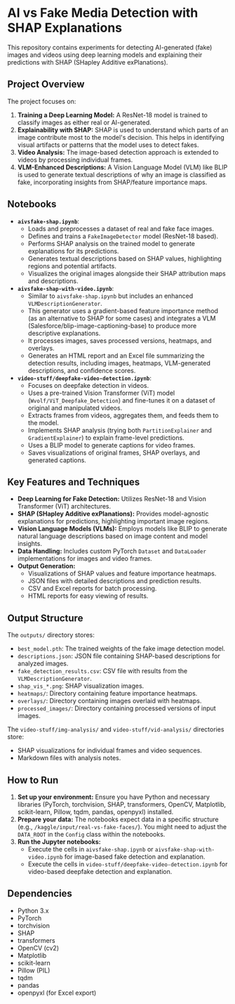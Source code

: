 # AI vs Fake Media Detection with SHAP Explanations

This repository contains experiments for detecting AI-generated (fake) images and videos using deep learning models and explaining their predictions with SHAP (SHapley Additive exPlanations).

## Project Overview

The project focuses on:
1.  **Training a Deep Learning Model:** A ResNet-18 model is trained to classify images as either real or AI-generated.
2.  **Explainability with SHAP:** SHAP is used to understand which parts of an image contribute most to the model's decision. This helps in identifying visual artifacts or patterns that the model uses to detect fakes.
3.  **Video Analysis:** The image-based detection approach is extended to videos by processing individual frames.
4.  **VLM-Enhanced Descriptions:** A Vision Language Model (VLM) like BLIP is used to generate textual descriptions of why an image is classified as fake, incorporating insights from SHAP/feature importance maps.

## Notebooks

*   **`aivsfake-shap.ipynb`**:
    *   Loads and preprocesses a dataset of real and fake face images.
    *   Defines and trains a `FakeImageDetector` model (ResNet-18 based).
    *   Performs SHAP analysis on the trained model to generate explanations for its predictions.
    *   Generates textual descriptions based on SHAP values, highlighting regions and potential artifacts.
    *   Visualizes the original images alongside their SHAP attribution maps and descriptions.
*   **`aivsfake-shap-with-video.ipynb`**:
    *   Similar to `aivsfake-shap.ipynb` but includes an enhanced `VLMDescriptionGenerator`.
    *   This generator uses a gradient-based feature importance method (as an alternative to SHAP for some cases) and integrates a VLM (Salesforce/blip-image-captioning-base) to produce more descriptive explanations.
    *   It processes images, saves processed versions, heatmaps, and overlays.
    *   Generates an HTML report and an Excel file summarizing the detection results, including images, heatmaps, VLM-generated descriptions, and confidence scores.
*   **`video-stuff/deepfake-video-detection.ipynb`**:
    *   Focuses on deepfake detection in videos.
    *   Uses a pre-trained Vision Transformer (ViT) model (`Wvolf/ViT_Deepfake_Detection`) and fine-tunes it on a dataset of original and manipulated videos.
    *   Extracts frames from videos, aggregates them, and feeds them to the model.
    *   Implements SHAP analysis (trying both `PartitionExplainer` and `GradientExplainer`) to explain frame-level predictions.
    *   Uses a BLIP model to generate captions for video frames.
    *   Saves visualizations of original frames, SHAP overlays, and generated captions.

## Key Features and Techniques

*   **Deep Learning for Fake Detection:** Utilizes ResNet-18 and Vision Transformer (ViT) architectures.
*   **SHAP (SHapley Additive exPlanations):** Provides model-agnostic explanations for predictions, highlighting important image regions.
*   **Vision Language Models (VLMs):** Employs models like BLIP to generate natural language descriptions based on image content and model insights.
*   **Data Handling:** Includes custom PyTorch `Dataset` and `DataLoader` implementations for images and video frames.
*   **Output Generation:**
    *   Visualizations of SHAP values and feature importance heatmaps.
    *   JSON files with detailed descriptions and prediction results.
    *   CSV and Excel reports for batch processing.
    *   HTML reports for easy viewing of results.

## Output Structure

The `outputs/` directory stores:
*   `best_model.pth`: The trained weights of the fake image detection model.
*   `descriptions.json`: JSON file containing SHAP-based descriptions for analyzed images.
*   `fake_detection_results.csv`: CSV file with results from the `VLMDescriptionGenerator`.
*   `shap_vis_*.png`: SHAP visualization images.
*   `heatmaps/`: Directory containing feature importance heatmaps.
*   `overlays/`: Directory containing images overlaid with heatmaps.
*   `processed_images/`: Directory containing processed versions of input images.

The `video-stuff/img-analysis/` and `video-stuff/vid-analysis/` directories store:
*   SHAP visualizations for individual frames and video sequences.
*   Markdown files with analysis notes.

## How to Run

1.  **Set up your environment:** Ensure you have Python and necessary libraries (PyTorch, torchvision, SHAP, transformers, OpenCV, Matplotlib, scikit-learn, Pillow, tqdm, pandas, openpyxl) installed.
2.  **Prepare your data:** The notebooks expect data in a specific structure (e.g., `/kaggle/input/real-vs-fake-faces/`). You might need to adjust the `DATA_ROOT` in the `Config` class within the notebooks.
3.  **Run the Jupyter notebooks:**
    *   Execute the cells in `aivsfake-shap.ipynb` or `aivsfake-shap-with-video.ipynb` for image-based fake detection and explanation.
    *   Execute the cells in `video-stuff/deepfake-video-detection.ipynb` for video-based deepfake detection and explanation.

## Dependencies

*   Python 3.x
*   PyTorch
*   torchvision
*   SHAP
*   transformers
*   OpenCV (cv2)
*   Matplotlib
*   scikit-learn
*   Pillow (PIL)
*   tqdm
*   pandas
*   openpyxl (for Excel export)

